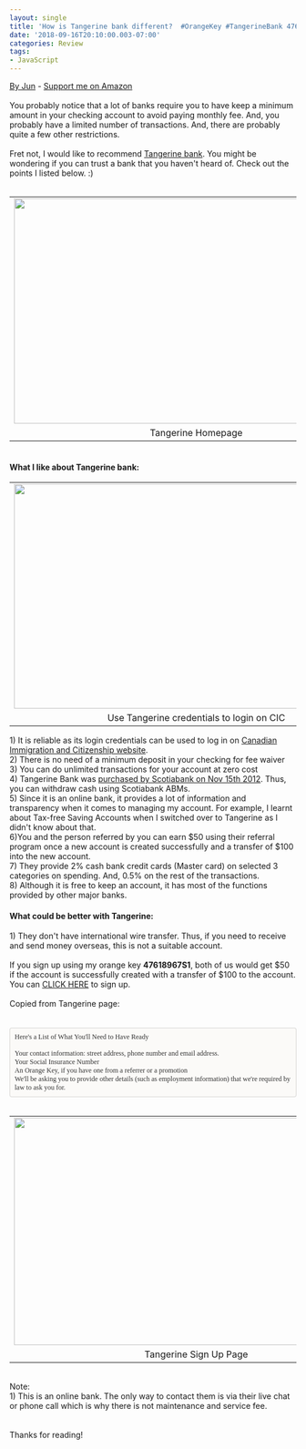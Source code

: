 ```yaml
---
layout: single
title: 'How is Tangerine bank different?  #OrangeKey #TangerineBank 47618967S1'
date: '2018-09-16T20:10:00.003-07:00'
categories: Review
tags:
- JavaScript
---
```


<a href="http://www.language-diary.com/p/jun711-language-diary.html" target="_blank">By Jun</a> - <a href="https://www.amazon.ca/?&amp;_encoding=UTF8&amp;tag=jun7110a-20&amp;linkCode=ur2&amp;linkId=60b74555f1611d644d27d8b13f8b9418&amp;camp=15121&amp;creative=330641" target="_blank">Support me on Amazon</a><br /><br />You probably notice that a lot of banks require you to have keep a minimum amount in your checking account to avoid paying monthly fee. And, you probably have a limited number of transactions. And, there are probably quite a few other restrictions.<br /><br />Fret not, I would like to recommend <a href="https://www.tangerine.ca/en/index.html" target="_blank">Tangerine bank</a>. You might be wondering if you can trust a bank that you haven't heard of. Check out the points I listed below. :)<br /><br /><table align="center" cellpadding="0" cellspacing="0" class="tr-caption-container" style="margin-left: auto; margin-right: auto; text-align: center;"><tbody><tr><td style="text-align: center;"><a href="http://3.bp.blogspot.com/-YiI6LCWnCo8/W53dneJ2-gI/AAAAAAAAJYo/tBli5UR7ZtQtpf5egJQ5jBM6yrWj-FVnACK4BGAYYCw/s1600/tangerine-bank.png" imageanchor="1" style="margin-left: auto; margin-right: auto;"><img border="0" height="396" src="https://3.bp.blogspot.com/-YiI6LCWnCo8/W53dneJ2-gI/AAAAAAAAJYo/tBli5UR7ZtQtpf5egJQ5jBM6yrWj-FVnACK4BGAYYCw/s640/tangerine-bank.png" width="640" /></a></td></tr><tr><td class="tr-caption" style="text-align: center;">Tangerine Homepage</td></tr></tbody></table><h4><br />What I like about Tangerine bank:</h4><div><table align="center" cellpadding="0" cellspacing="0" class="tr-caption-container" style="margin-left: auto; margin-right: auto; text-align: center;"><tbody><tr><td style="text-align: center;"><a href="http://1.bp.blogspot.com/-1WVh70uljF0/W6SfcY4ZnWI/AAAAAAAAJZY/zgv1Txik1uEb0DSnGUwaH0Ei-u2GMBTJgCK4BGAYYCw/s1600/tangerine-login-cic.png" imageanchor="1" style="margin-left: auto; margin-right: auto;"><img border="0" height="395" src="https://1.bp.blogspot.com/-1WVh70uljF0/W6SfcY4ZnWI/AAAAAAAAJZY/zgv1Txik1uEb0DSnGUwaH0Ei-u2GMBTJgCK4BGAYYCw/s640/tangerine-login-cic.png" width="640" /></a></td></tr><tr><td class="tr-caption" style="text-align: center;">Use Tangerine credentials to login on CIC</td></tr></tbody></table>1)&nbsp;It is reliable as its login credentials can be used to log in on <a href="https://www.canada.ca/en/immigration-refugees-citizenship/services/application/account.html" target="_blank">Canadian Immigration and Citizenship website</a>.<br />2) There is no need of a minimum deposit in your checking for fee waiver<br />3) You can do unlimited transactions for your account at zero cost<br />4) Tangerine Bank was <a href="https://www.tangerine.ca/en/faq/about-us/index.html" target="_blank">purchased by Scotiabank on Nov 15th 2012</a>. Thus, you can withdraw cash using Scotiabank ABMs.<br />5) Since it is an online bank, it provides a lot of information and transparency when it comes to managing my account. For example, I learnt about Tax-free Saving Accounts when I switched over to Tangerine as I didn't know about that.<br />6)You and the person referred by you can earn $50 using their referral program once a new account is created successfully and a transfer of $100 into the new account.<br />7) They provide 2% cash bank credit cards (Master card) on selected 3 categories on spending. And, 0.5% on the rest of the transactions.<br />8) Although it is free to keep an account, it has most of the functions provided by other major banks.<br /><h4>What could be better with Tangerine:&nbsp;</h4><div>1) They don't have international wire transfer. Thus, if you need to receive and send money overseas, this is not a suitable account.<br /><br />If you sign up using my orange key&nbsp;<b>47618967S1</b>, both of us would get $50 if the account is successfully created with a transfer of $100 to the account.<br />You can&nbsp;<a href="https://www.tangerine.ca/app/#/enroll" target="_blank">CLICK HERE</a>&nbsp;to sign up.<br /><br />Copied from Tangerine page:<br /><div style="-en-clipboard: true;"><br /></div><!--?xml version="1.0" encoding="UTF-8"?-->  <br /><div style="-en-codeblock: true; background-color: #fbfaf8; border-bottom-left-radius: 4px; border-bottom-right-radius: 4px; border-top-left-radius: 4px; border-top-right-radius: 4px; border: 1px solid rgba(0, 0, 0, 0.14902); box-sizing: border-box; color: #333333; font-family: Monaco, Menlo, Consolas, &quot;Courier New&quot;, monospace; font-size: 12px; padding: 8px;"><div><span style="font-family: &quot;monaco&quot;;">Here's a List of What You'll Need to Have Ready</span></div><div><br style="font-family: Monaco;" /></div><div><span style="font-family: &quot;monaco&quot;;">Your contact information: street address, phone number and email address.</span></div><div><span style="font-family: &quot;monaco&quot;;">Your Social Insurance Number</span></div><div><span style="font-family: &quot;monaco&quot;;">An Orange Key, if you have one from a referrer or a promotion</span></div><div><span style="font-family: &quot;monaco&quot;;">We'll be asking you to provide other details (such as employment information) that we're required by law to ask you for.</span></div></div><br /><table align="center" cellpadding="0" cellspacing="0" class="tr-caption-container" style="margin-left: auto; margin-right: auto; text-align: center;"><tbody><tr><td style="text-align: center;"><a href="http://4.bp.blogspot.com/-2t7ZJu5tS28/W58dO79vpPI/AAAAAAAAJZA/zsF1OPnd4dYSQ4dlG93XeZ8Hper3hrPywCK4BGAYYCw/s1600/tangerine-bank-sign-up.png" imageanchor="1" style="margin-left: auto; margin-right: auto;"><img border="0" height="400" src="https://4.bp.blogspot.com/-2t7ZJu5tS28/W58dO79vpPI/AAAAAAAAJZA/zsF1OPnd4dYSQ4dlG93XeZ8Hper3hrPywCK4BGAYYCw/s640/tangerine-bank-sign-up.png" width="640" /></a></td></tr><tr><td class="tr-caption" style="text-align: center;">Tangerine Sign Up Page</td></tr></tbody></table><br />Note:</div><div>1) This is an online bank. The only way to contact them is via their live chat or phone call which is why there is not maintenance and service fee.&nbsp;</div><br /></div><div><br /></div><div>Thanks for reading!</div><div><br /></div><br />